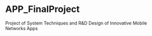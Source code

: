 # APP_FinalProject
Project of System Techniques and R&amp;D Design of Innovative Mobile Networks Apps 
